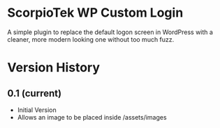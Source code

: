 # ScorpioTek WP Custom Login

A simple plugin to replace the default logon screen in WordPress with a cleaner, more modern looking one without too much fuzz.

# Version History

## 0.1 (current)

* Initial Version
* Allows an image to be placed inside /assets/images 

